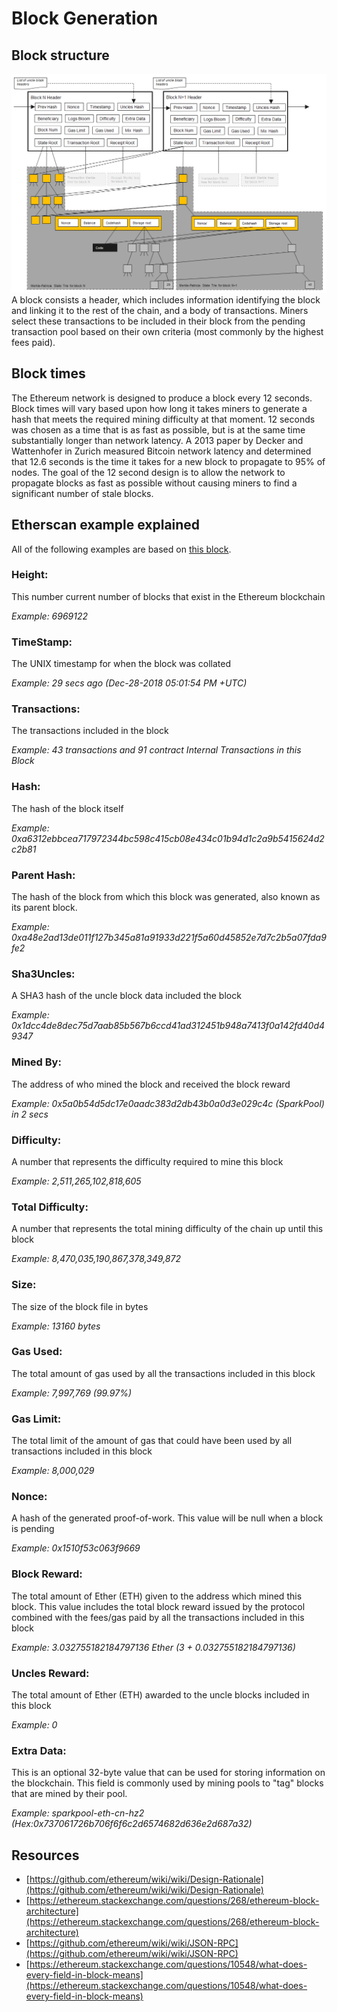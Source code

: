 # Block Generation

## Block structure

![Diagram of an Ethereum Block](../../../.gitbook/assets/block-generation.png)
A block consists a header, which includes information identifying the block and linking it to the rest of the chain, and a body of transactions. Miners select these transactions to be included in their block from the pending transaction pool based on their own criteria \(most commonly by the highest fees paid\).

## Block times

The Ethereum network is designed to produce a block every 12 seconds. Block times will vary based upon how long it takes miners to generate a hash that meets the required mining difficulty at that moment. 12 seconds was chosen as a time that is as fast as possible, but is at the same time substantially longer than network latency. A 2013 paper by Decker and Wattenhofer in Zurich measured Bitcoin network latency and determined that 12.6 seconds is the time it takes for a new block to propagate to 95% of nodes. The goal of the 12 second design is to allow the network to propagate blocks as fast as possible without causing miners to find a significant number of stale blocks.

## Etherscan example explained

All of the following examples are based on [this block](https://etherscan.io/block/6969122).

### Height:

This number current number of blocks that exist in the Ethereum blockchain

_Example: 6969122_

### TimeStamp:

The UNIX timestamp for when the block was collated

_Example: 29 secs ago \(Dec-28-2018 05:01:54 PM +UTC\)_

### Transactions:

The transactions included in the block

_Example: 43 transactions and 91 contract Internal Transactions in this Block_

### Hash:

The hash of the block itself

_Example: 0xa6312ebbcea717972344bc598c415cb08e434c01b94d1c2a9b5415624d2c2b81_

### Parent Hash:

The hash of the block from which this block was generated, also known as its parent block.

_Example: 0xa48e2ad13de011f127b345a81a91933d221f5a60d45852e7d7c2b5a07fda9fe2_

### Sha3Uncles:

A SHA3 hash of the uncle block data included the block

_Example: 0x1dcc4de8dec75d7aab85b567b6ccd41ad312451b948a7413f0a142fd40d49347_

### Mined By:

The address of who mined the block and received the block reward

_Example: 0x5a0b54d5dc17e0aadc383d2db43b0a0d3e029c4c \(SparkPool\) in 2 secs_

### Difficulty:

A number that represents the difficulty required to mine this block

_Example: 2,511,265,102,818,605_

### Total Difficulty:

A number that represents the total mining difficulty of the chain up until this block

_Example: 8,470,035,190,867,378,349,872_

### Size:

The size of the block file in bytes

_Example: 13160 bytes_

### Gas Used:

The total amount of gas used by all the transactions included in this block

_Example: 7,997,769 \(99.97%\)_

### Gas Limit:

The total limit of the amount of gas that could have been used by all transactions included in this block

_Example: 8,000,029_

### Nonce:

A hash of the generated proof-of-work. This value will be null when a block is pending

_Example: 0x1510f53c063f9669_

### Block Reward:

The total amount of Ether \(ETH\) given to the address which mined this block. This value includes the total block reward issued by the protocol combined with the fees/gas paid by all the transactions included in this block

_Example: 3.032755182184797136 Ether \(3 + 0.032755182184797136\)_

### Uncles Reward:

The total amount of Ether \(ETH\) awarded to the uncle blocks included in this block

_Example: 0_

### Extra Data:

This is an optional 32-byte value that can be used for storing information on the blockchain. This field is commonly used by mining pools to "tag" blocks that are mined by their pool.

_Example: sparkpool-eth-cn-hz2 \(Hex:0x737061726b706f6f6c2d6574682d636e2d687a32\)_

## Resources

* [https://github.com/ethereum/wiki/wiki/Design-Rationale](https://github.com/ethereum/wiki/wiki/Design-Rationale)
* [https://ethereum.stackexchange.com/questions/268/ethereum-block-architecture](https://ethereum.stackexchange.com/questions/268/ethereum-block-architecture)
* [https://github.com/ethereum/wiki/wiki/JSON-RPC](https://github.com/ethereum/wiki/wiki/JSON-RPC)
* [https://ethereum.stackexchange.com/questions/10548/what-does-every-field-in-block-means](https://ethereum.stackexchange.com/questions/10548/what-does-every-field-in-block-means)

